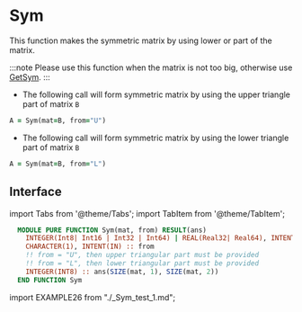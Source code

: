 # Sym

This function makes the symmetric matrix by using lower or part of the matrix.

:::note
Please use this function when the matrix is not too big, otherwise use [GetSym](GetSym.md).
:::

- The following call will form symmetric matrix by using the upper triangle part of matrix `B`

```fortran title="Sym from Upper part"
A = Sym(mat=B, from="U")
```

- The following call will form symmetric matrix by using the lower triangle part of matrix `B`

```fortran title="Sym from Lower part"
A = Sym(mat=B, from="L")
```

## Interface

import Tabs from '@theme/Tabs';
import TabItem from '@theme/TabItem';

<Tabs>
<TabItem value="interface" label="܀ Interface" default>

```fortran
  MODULE PURE FUNCTION Sym(mat, from) RESULT(ans)
    INTEGER(Int8| Int16 | Int32 | Int64) | REAL(Real32| Real64), INTENT(IN) :: mat(:, :)
    CHARACTER(1), INTENT(IN) :: from
    !! from = "U", then upper triangular part must be provided
    !! from = "L", then lower triangular part must be provided
    INTEGER(INT8) :: ans(SIZE(mat, 1), SIZE(mat, 2))
  END FUNCTION Sym
```

</TabItem>

<TabItem value="example" label="️܀ See example">

import EXAMPLE26 from "./_Sym_test_1.md";

<EXAMPLE26 />

</TabItem>

<TabItem value="close" label="↢ ">

</TabItem>
</Tabs>
